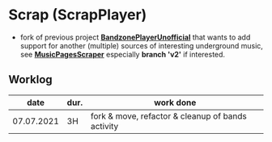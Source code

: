 # Scrap (ScrapPlayer)

- fork of previous project **[BandzonePlayerUnofficial](https://github.com/K0V0/BandzoneAndroidUnofficial)** that wants to add support for another (multiple) sources of interesting underground music,
 see **[MusicPagesScraper](https://github.com/K0V0/MusicPagesScraper)** especially **branch 'v2'** if interested.
  
## Worklog

| date | dur. | work done |
| --- | --- | --- |
| 07.07.2021 | 3H | fork & move, refactor & cleanup of bands activity | 

